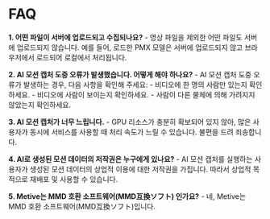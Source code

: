 # FAQ

**1. 어떤 파일이 서버에 업로드되고 수집되나요?**
    - 영상 파일을 제외한 어떤 파일도 서버에 업로드되지 않습니다. 예를 들어, 로드한 PMX 모델은 서버에 업로드되지 않고 브라우저에서 로드되어 로컬에서 처리됩니다.

**2. AI 모션 캡처 도중 오류가 발생했습니다. 어떻게 해야 하나요?**
    - AI 모션 캡처 도중 오류가 발생하는 경우, 다음 사항을 확인해 주세요:
        - 비디오에 한 명의 사람만 있는지 확인하세요.
        - 비디오에 사람이 보이는지 확인하세요.
        - 사람이 다른 물체에 의해 가려지지 않았는지 확인하세요.

**3. AI 모션 캡처가 너무 느립니다.**
    - GPU 리소스가 충분히 확보되어 있지 않아, 많은 사용자가 동시에 서비스를 사용할 때 처리 속도가 느릴 수 있습니다. 불편을 드려 죄송합니다.

**4. AI로 생성된 모션 데이터의 저작권은 누구에게 있나요?**
    - AI 모션 캡처를 실행하는 사용자가 생성된 모션 데이터의 상업적 이용에 대한 저작권을 가집니다. 따라서 상업적 목적으로 재배포 및 사용할 수 있습니다.

**5. Metive는 MMD 호환 소프트웨어(MMD互換ソフト) 인가요?**
    - 네, Metive는 MMD 호환 소프트웨어(MMD互換ソフト)입니다.
